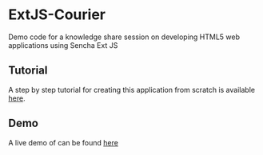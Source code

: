 # ExtJS-Courier
Demo code for a knowledge share session on developing HTML5 web applications using Sencha Ext JS

## Tutorial

A step by step tutorial for creating this application from scratch is available [here](tutorial.md).

## Demo

A live demo of can be found [here](http://lewiswatson.github.io/ExtJS-Courier/)